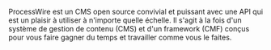 ProcessWire est un CMS open source convivial et puissant avec une API qui est un plaisir à utiliser à n'importe quelle échelle. Il s'agit à la fois d'un système de gestion de contenu (CMS) et d'un framework (CMF) conçus pour vous faire gagner du temps et travailler comme vous le faites.
